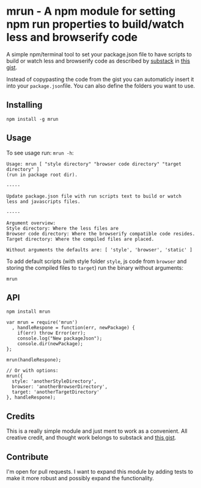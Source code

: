 mrun - A npm module for setting npm run properties to build/watch less and browserify code
===

A simple npm/terminal tool to set your package.json file to have scripts to
build or watch less and browserify code as described by [substack](https://gist.github.com/substack)
in [this gist](https://gist.github.com/substack/7819530).

Instead of copypasting the code from the gist you can automaticly insert it into
your ```package.json```file. You can also define the folders you want to use.

## Installing

```
npm install -g mrun
```

## Usage

To see usage run: ```mrun -h```:

```
Usage: mrun [ "style directory" "browser code directory" "target directory" ]
(run in package root dir).

-----

Update package.json file with run scripts text to build or watch
less and javascripts files.

-----

Argument overview:
Style directory: Where the less files are
Browser code directory: Where the browserify compatible code resides.
Target directory: Where the compiled files are placed.

Without arguments the defaults are: [ 'style', 'browser', 'static' ]
```

To add default scripts (with style folder ```style```, js code from
```browser``` and storing the compiled files to ```target```) run
the binary without arguments:

```
mrun
```

## API

```
npm install mrun
```

```
var mrun = require('mrun')
  , handleRespone = function(err, newPackage) {
    if(err) throw Error(err);
    console.log("New packageJson");
    console.dir(newPackage);
};

mrun(handleRespone);

// Or with options:
mrun({
  style: 'anotherStyleDirectory',
  browser: 'anotherBrowserDirectory',
  target: 'anotherTargetDirectory'
}, handleRespone);
```

## Credits

This is a really simple module and just ment to work as a convenient. All creative
credit, and thought work belongs to substack and [this gist](https://gist.github.com/substack/7819530).

## Contribute

I'm open for pull requests. I want to expand this module by adding tests to make it more robust
and possibly expand the functionality.